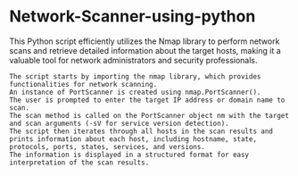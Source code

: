 # Network-Scanner-using-python
This Python script efficiently utilizes the Nmap library to perform network scans and retrieve detailed information about the target hosts, making it a valuable tool for network administrators and security professionals.


    The script starts by importing the nmap library, which provides functionalities for network scanning.
    An instance of PortScanner is created using nmap.PortScanner().
    The user is prompted to enter the target IP address or domain name to scan.
    The scan method is called on the PortScanner object nm with the target and scan arguments (-sV for service version detection).
    The script then iterates through all hosts in the scan results and prints information about each host, including hostname, state, protocols, ports, states, services, and versions.
    The information is displayed in a structured format for easy interpretation of the scan results.
